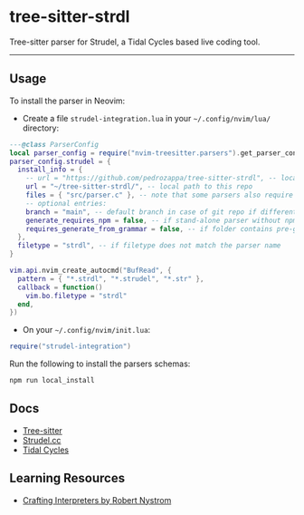 # tree-sitter-strdl

Tree-sitter parser for Strudel, a Tidal Cycles based live coding tool.

___

## Usage

To install the parser in Neovim:

- Create a file `strudel-integration.lua` in your `~/.config/nvim/lua/` directory:

```lua
---@class ParserConfig
local parser_config = require("nvim-treesitter.parsers").get_parser_configs()
parser_config.strudel = {
  install_info = {
    -- url = "https://github.com/pedrozappa/tree-sitter-strdl", -- local path or git repo
    url = "~/tree-sitter-strdl/", -- local path to this repo
    files = { "src/parser.c" }, -- note that some parsers also require src/scanner.c or src/scanner.cc
    -- optional entries:
    branch = "main", -- default branch in case of git repo if different from master
    generate_requires_npm = false, -- if stand-alone parser without npm dependencies
    requires_generate_from_grammar = false, -- if folder contains pre-generated src/parser.c
  },
  filetype = "strdl", -- if filetype does not match the parser name
}

vim.api.nvim_create_autocmd("BufRead", {
  pattern = { "*.strdl", "*.strudel", "*.str" },
  callback = function()
    vim.bo.filetype = "strdl"
  end,
})
```

- On your `~/.config/nvim/init.lua`:

```lua
require("strudel-integration")
```

Run the following to install the parsers schemas:

```bash
npm run local_install
```



## Docs

- [Tree-sitter](https://tree-sitter.github.io/tree-sitter/)
- [Strudel.cc](https://strudel.cc/)
- [Tidal Cycles ](https://tidalcycles.org/)

## Learning Resources

- [Crafting Interpreters by Robert Nystrom](https://www.craftinginterpreters.com/)

